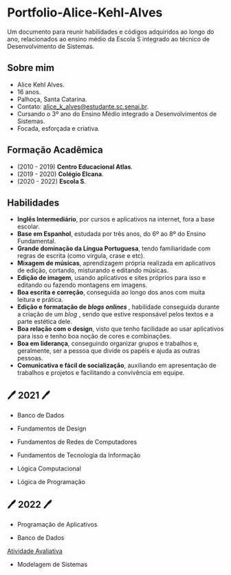 # Portfolio-Alice-Kehl-Alves
Um documento para reunir habilidades e códigos adquiridos ao longo do ano, relacionados ao ensino médio da Escola S integrado ao técnico de Desenvolvimento de Sistemas.

## Sobre mim

* Alice Kehl Alves.
* 16 anos.
* Palhoça, Santa Catarina.
* Contato: alice_k_alves@estudante.sc.senai.br.
* Cursando o 3º ano do Ensino Médio integrado a Desenvolvimentos de Sistemas.
* Focada, esforçada e criativa.

## Formação Acadêmica

* (2010 - 2019) <b>Centro Educacional Atlas</b>.
* (2019 - 2020) <b>Colégio Elcana</b>.
* (2020 - 2022) <b>Escola S</b>.

## Habilidades

* <b>Inglês Intermediário</b>, por cursos e aplicativos na internet, fora a base escolar.
* <b>Base em Espanhol</b>, estudada por três anos, do 6º ao 8º do Ensino Fundamental.
* <b>Grande dominação da Língua Portuguesa</b>, tendo familiaridade com regras de escrita (como vírgula, crase e etc).
* <b>Mixagem de músicas</b>, aprendizagem própria realizada em aplicativos de edição, cortando, misturando e editando músicas.
* <b>Edição de imagem</b>, usando aplicativos e sites próprios para isso e editando ou fazendo montagens em imagens.
* <b>Boa escrita e correção</b>, conseguida ao longo dos anos com muita leitura e prática.
* <b>Edição e formatação de<i> blogs onlines </i> </b>, habilidade conseguida durante a criação de um <i> blog </i>, sendo que estive responsável pelos textos e a parte estética dele.
* <b>Boa relação com o design</b>, visto que tenho facilidade ao usar aplicativos para isso e tenho boa noção de cores e combinações.
* <b>Boa em liderança</b>, conseguindo organizar grupos e trabalhos e, geralmente, ser a pessoa que divide os papéis e ajuda as outras pessoas.
* <b>Comunicativa e fácil de socialização</b>, auxiliando em apresentação de trabalhos e projetos e facilitando a convivência em equipe.

## <b>🖊 2021 🖊</b>

* Banco de Dados

* Fundamentos de Design

* Fundamentos de Redes de Computadores

* Fundamentos de Tecnologia da Informação

* Lógica Computacional

* Lógica de Programação

## <b>🖊 2022 🖊</b>

* Programação de Aplicativos

* Banco de Dados

[Atividade Avaliativa](https://github.com/alicekal/Portfolio-Alice-Kehl-Alves/blob/main/bancodedados/atividadeavaliativa.sql)

* Modelagem de Sistemas
